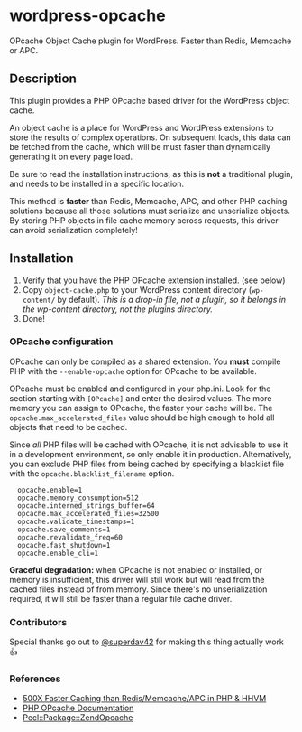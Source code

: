 # wordpress-opcache
OPcache Object Cache plugin for WordPress. Faster than Redis, Memcache or APC.

## Description ##

This plugin provides a PHP OPcache based driver for the WordPress object cache.

An object cache is a place for WordPress and WordPress extensions to store the results of complex operations. On subsequent loads,
this data can be fetched from the cache, which will be must faster than dynamically generating it on every page load.

Be sure to read the installation instructions, as this is **not** a traditional plugin, and needs to be installed in a specific location.

This method is **faster** than Redis, Memcache, APC, and other PHP caching solutions because all those solutions must serialize and unserialize objects. By storing PHP objects in file cache memory across requests, this driver can avoid serialization completely!

## Installation

1. Verify that you have the PHP OPcache extension installed. (see below)
2. Copy `object-cache.php` to your WordPress content directory (`wp-content/` by default). *This is a drop-in file, not a plugin, so it belongs in the wp-content directory, not the plugins directory.*
3. Done!

### OPcache configuration

OPcache can only be compiled as a shared extension. You **must** compile PHP with the `--enable-opcache` option for OPcache to be available.

OPcache must be enabled and configured in your php.ini. Look for the section starting with `[OPcache]` and enter the desired values. The more memory you can assign to OPcache, the faster your cache will be. The `opcache.max_accelerated_files` value should be high enough to hold all objects that need to be cached. 

Since *all* PHP files will be cached with OPcache, it is not advisable to use it in a development environment, so only enable it in production. Alternatively, you can exclude PHP files from being cached by specifying a blacklist file with the `opcache.blacklist_filename` option. 

```shell
  opcache.enable=1
  opcache.memory_consumption=512
  opcache.interned_strings_buffer=64
  opcache.max_accelerated_files=32500
  opcache.validate_timestamps=1
  opcache.save_comments=1
  opcache.revalidate_freq=60
  opcache.fast_shutdown=1
  opcache.enable_cli=1
```

**Graceful degradation:** when OPcache is not enabled or installed, or memory is insufficient, this driver will still work but will read from the cached files instead of from memory. Since there's no unserialization required, it will still be faster than a regular file cache driver.

### Contributors
Special thanks go out to [@superdav42](https://github.com/superdav42) for making this thing actually work :thumbsup:

### References

- [500X Faster Caching than Redis/Memcache/APC in PHP & HHVM](https://blog.graphiq.com/500x-faster-caching-than-redis-memcache-apc-in-php-hhvm-dcd26e8447ad)
- [PHP OPcache Documentation](http://php.net/manual/en/book.opcache.php)
- [Pecl::Package::ZendOpcache](http://pecl.php.net/package/ZendOpcache)